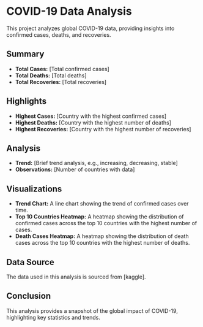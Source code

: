 # COVID-19 Data Analysis

This project analyzes global COVID-19 data, providing insights into confirmed cases, deaths, and recoveries.

## Summary

- **Total Cases:** [Total confirmed cases]
- **Total Deaths:** [Total deaths]
- **Total Recoveries:** [Total recoveries]

## Highlights

- **Highest Cases:** [Country with the highest confirmed cases]
- **Highest Deaths:** [Country with the highest number of deaths]
- **Highest Recoveries:** [Country with the highest number of recoveries]

## Analysis

- **Trend:** [Brief trend analysis, e.g., increasing, decreasing, stable]
- **Observations:** [Number of countries with data]

## Visualizations

- **Trend Chart:** A line chart showing the trend of confirmed cases over time.
- **Top 10 Countries Heatmap:** A heatmap showing the distribution of confirmed cases across the top 10 countries with the highest number of cases.
- **Death Cases Heatmap:** A heatmap showing the distribution of death cases across the top 10 countries with the highest number of deaths.

## Data Source

The data used in this analysis is sourced from [kaggle].

## Conclusion

This analysis provides a snapshot of the global impact of COVID-19, highlighting key statistics and trends.
